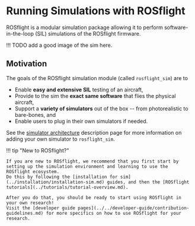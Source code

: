 # Running Simulations with ROSflight

ROSflight is a modular simulation package allowing it to perform software-in-the-loop (SIL) simulations of the ROSflight firmware.

!!! TODO
    add a good image of the sim here.

## Motivation
The goals of the ROSflight simulation module (called `rosflight_sim`) are to

- Enable **easy and extensive SIL** testing of an aircraft,
- Provide to the sim the **exact same software** that flies the physical aircraft,
- Support a **variety of simulators** out of the box -- from photorealistic to bare-bones, and
- Enable users to plug in their own simulators if needed.

See the [simulator architecture](simulator-architecture.md) description page for more information on adding your own simulator to `rosflight_sim`.

!!! tip "New to ROSflight?"

    If you are new to ROSflight, we recommend that you first start by setting up the simulation environment and learning to use the ROSflight ecosystem.
    Do this by following the [installation for sim](../installation/installation-sim.md) guides, and then the [ROSflight tutorials](../tutorials/tutorial-overview.md).

    After you do that, you should be ready to start using ROSflight in your own research!
    Visit the [developer guide pages](../../developer-guide/contribution-guidelines.md) for more specifics on how to use ROSflight for your research.

